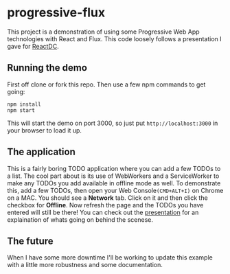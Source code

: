 # progressive-flux
This project is a demonstration of using some Progressive Web App technologies with React and Flux. This code loosely follows a presentation I gave for [ReactDC](http://slides.com/ecaps/deck#/).

## Running the demo
First off clone or fork this repo. Then use  a few npm commands to get going:

```
npm install
npm start
```

This will start the demo on port 3000, so just put `http://localhost:3000` in your browser to load it up.

## The application
This is a fairly boring TODO application where you can add a few TODOs to a list. The cool part about is its use of WebWorkers and a ServiceWorker to make any TODOs you add available in offline mode as well. To demonstrate this, add a few TODOs, then open your Web Console`(CMD+ALT+I)` on Chrome on a MAC. You should see a **Network** tab. Click on it and then click the checkbox for **Offline**. Now refresh the page and the TODOs you have entered will still be there! You can check out the [presentation](http://slides.com/ecaps/deck#/) for an explaination of whats going on behind the scenese.

## The future
When I have some more downtime I'll be working to update this example with a little more robustness and some documentation.
